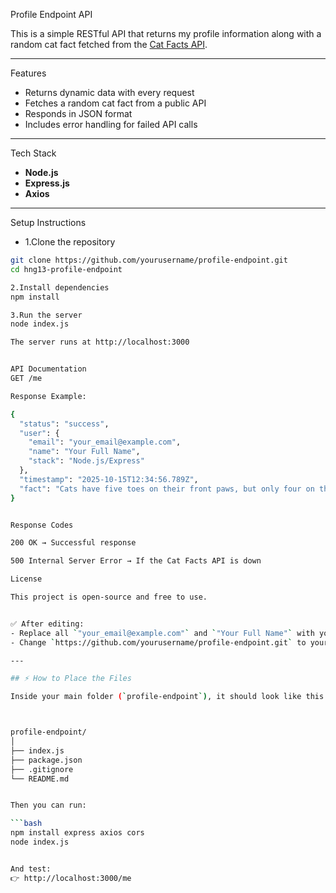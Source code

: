  Profile Endpoint API

This is a simple RESTful API that returns my profile information along with a random cat fact fetched from the [Cat Facts API](https://catfact.ninja/fact).

---

 Features
- Returns dynamic data with every request
- Fetches a random cat fact from a public API
- Responds in JSON format
- Includes error handling for failed API calls

---

 Tech Stack
- **Node.js**
- **Express.js**
- **Axios**

---

 Setup Instructions

- 1.Clone the repository
```bash
git clone https://github.com/yourusername/profile-endpoint.git
cd hng13-profile-endpoint

2.Install dependencies
npm install

3.Run the server
node index.js

The server runs at http://localhost:3000


API Documentation
GET /me

Response Example:

{
  "status": "success",
  "user": {
    "email": "your_email@example.com",
    "name": "Your Full Name",
    "stack": "Node.js/Express"
  },
  "timestamp": "2025-10-15T12:34:56.789Z",
  "fact": "Cats have five toes on their front paws, but only four on the back ones."
}


Response Codes

200 OK → Successful response

500 Internal Server Error → If the Cat Facts API is down

License

This project is open-source and free to use.


✅ After editing:
- Replace all `"your_email@example.com"` and `"Your Full Name"` with your real details.  
- Change `https://github.com/yourusername/profile-endpoint.git` to your actual GitHub repo URL once you create it.

---

## ⚡️ How to Place the Files

Inside your main folder (`profile-endpoint`), it should look like this in VS Code or Finder:



profile-endpoint/
│
├── index.js
├── package.json
├── .gitignore
└── README.md


Then you can run:

```bash
npm install express axios cors
node index.js


And test:
👉 http://localhost:3000/me




